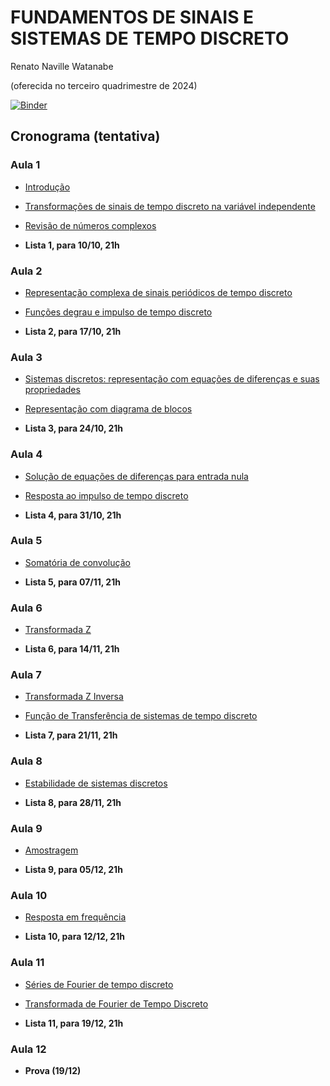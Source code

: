 # FUNDAMENTOS DE SINAIS E SISTEMAS DE TEMPO DISCRETO

Renato Naville Watanabe

(oferecida no terceiro quadrimestre de 2024)

[![Binder](https://mybinder.org/badge_logo.svg)](https://mybinder.org/v2/gh/rnwatanabe/SistemasESinais/HEAD)

## Cronograma (tentativa)

### Aula 1

- [Introdução](Introducao.ipynb)
- [Transformações de sinais de tempo discreto na variável independente](TransfVarIndepDiscreto.ipynb)
- [Revisão de números complexos](NumerosComplexos.ipynb)


- **Lista 1, para 10/10, 21h**

### Aula 2

- [Representação complexa de sinais periódicos de tempo discreto](RepresentacaoComplexaDiscreta.ipynb)
- [Funções degrau e impulso de tempo discreto](DegrauImpulsoDiscreto.ipynb)


- **Lista 2, para 17/10, 21h**

### Aula 3

- [Sistemas discretos: representação com equações de diferenças e suas propriedades](SistemasDiscretos.ipynb)
- [Representação com diagrama de blocos](DiagBlocoDisc.ipynb)


- **Lista 3, para 24/10, 21h**

### Aula 4

- [Solução de equações de diferenças para entrada nula](Soleqdiferenca.ipynb)
- [Resposta ao impulso de tempo discreto](RespostaImpulsoDiscreta.ipynb)


- **Lista 4, para 31/10, 21h**

### Aula 5

- [Somatória de convolução](SomatoriaConvolução.ipynb)


- **Lista 5, para 07/11, 21h**

### Aula 6

- [Transformada Z](TransformadaZ.ipynb)
  
- **Lista 6, para 14/11, 21h**

### Aula 7

- [Transformada Z Inversa](TransformadaZInversa.ipynb)
- [Função de Transferência de sistemas de tempo discreto](FuncaoTransferenciaDiscreto.ipynb)


- **Lista 7, para 21/11, 21h**

### Aula 8

- [Estabilidade de sistemas discretos](EstabilidadeDiscreto.ipynb)

- **Lista 8, para 28/11, 21h**


### Aula 9

- [Amostragem](Amostragem.ipynb)

- **Lista 9, para 05/12, 21h**


### Aula 10

- [Resposta em frequência](RespostaFrequênciaDiscreto.ipynb)


- **Lista 10, para 12/12, 21h**

### Aula 11

- [Séries de Fourier de tempo discreto](SerieFourierContinuo.ipynb)
- [Transformada de Fourier de Tempo Discreto](TransformadaFourierTempoDiscreto.ipynb)
 
- **Lista 11, para 19/12, 21h**


### Aula 12

- **Prova (19/12)**

